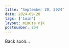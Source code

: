 ```yaml
---
title: "September 20, 2024"
date: 2024-09-20
tags: ['1min']
layout: minute.njk
postnumber: 264
---	
```

Back soon...